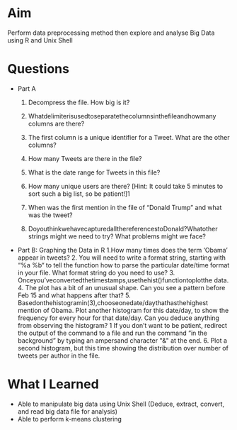 # Aim
Perform data preprocessing method then explore and analyse Big Data using R and Unix Shell

# Questions
- Part A
  1. Decompress the file. How big is it?
  2. Whatdelimiterisusedtoseparatethecolumnsinthefileandhowmany columns are there?
  3. The first column is a unique identifier for a Tweet. What are the other columns?
    
  4. How many Tweets are there in the file?
  5. What is the date range for Tweets in this file?
  6. How many unique users are there? [Hint: It could take 5 minutes to sort such a big list, so be patient!]1
  7. When was the first mention in the file of “Donald Trump” and what was the tweet?
  8. DoyouthinkwehavecapturedallthereferencestoDonald?Whatother strings might we need to try? What problems might we face?
  
- Part B: Graphing the Data in R
  1.How many times does the term ‘Obama’ appear in tweets?
  2. You will need to write a format string, starting with “%a %b“ to tell the function how to parse the particular date/time format in your file. What format string do you need to use?
  3. Onceyou’veconvertedthetimestamps,usethehist()functiontoplotthe data. 
  4. The plot has a bit of an unusual shape. Can you see a pattern before Feb 15 and what happens after that?
  5. Basedonthehistogramin(3),chooseonedate/daythathasthehighest mention of Obama. Plot another histogram for this date/day, to show the frequency for every hour for that date/day. Can you deduce anything from observing the histogram?
1 If you don’t want to be patient, redirect the output of the command to a file and run the command “in the background” by typing an ampersand character "&" at the end.
  6. Plot a second histogram, but this time showing the distribution over number of tweets per author in the file.

# What I Learned
- Able to manipulate big data using Unix Shell (Deduce, extract, convert, and read big data file for analysis)
- Able to perform k-means clustering

